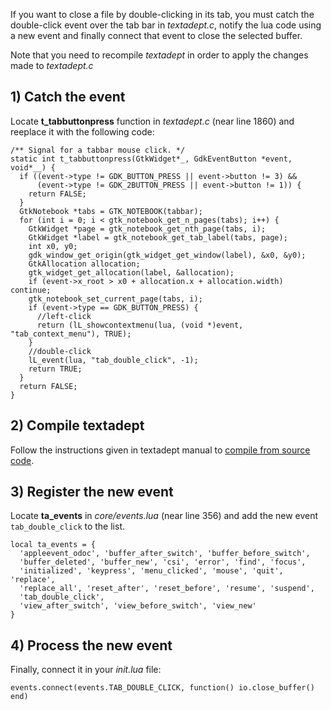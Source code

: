If you want to close a file by double-clicking in its tab, you must catch the
double-click event over the tab bar in *textadept.c*, notify the lua code using
a new event and finally connect that event to close the selected buffer.

Note that you need to recompile *textadept* in order to apply the changes made
to *textadept.c*

## 1) Catch the event

Locate **t_tabbuttonpress** function in *textadept.c* (near line 1860) and
reeplace it with the following code:

    /** Signal for a tabbar mouse click. */
    static int t_tabbuttonpress(GtkWidget*_, GdkEventButton *event, void*__) {
      if ((event->type != GDK_BUTTON_PRESS || event->button != 3) &&
          (event->type != GDK_2BUTTON_PRESS || event->button != 1)) {
        return FALSE;
      }
      GtkNotebook *tabs = GTK_NOTEBOOK(tabbar);
      for (int i = 0; i < gtk_notebook_get_n_pages(tabs); i++) {
        GtkWidget *page = gtk_notebook_get_nth_page(tabs, i);
        GtkWidget *label = gtk_notebook_get_tab_label(tabs, page);
        int x0, y0;
        gdk_window_get_origin(gtk_widget_get_window(label), &x0, &y0);
        GtkAllocation allocation;
        gtk_widget_get_allocation(label, &allocation);
        if (event->x_root > x0 + allocation.x + allocation.width) continue;
        gtk_notebook_set_current_page(tabs, i);
        if (event->type == GDK_BUTTON_PRESS) {
          //left-click
          return (lL_showcontextmenu(lua, (void *)event, "tab_context_menu"), TRUE);
        }
        //double-click
        lL_event(lua, "tab_double_click", -1);
        return TRUE;
      }
      return FALSE;
    }

## 2) Compile textadept

Follow the instructions given in textadept manual to
[compile from source code](https://orbitalquark.github.io/textadept/manual.html#Compiling).

## 3) Register the new event

Locate **ta_events** in *core/events.lua* (near line 356) and add the new event
`tab_double_click` to the list.

    local ta_events = {
      'appleevent_odoc', 'buffer_after_switch', 'buffer_before_switch',
      'buffer_deleted', 'buffer_new', 'csi', 'error', 'find', 'focus',
      'initialized', 'keypress', 'menu_clicked', 'mouse', 'quit', 'replace',
      'replace_all', 'reset_after', 'reset_before', 'resume', 'suspend',
      'tab_double_click',
      'view_after_switch', 'view_before_switch', 'view_new'
    }

## 4) Process the new event

Finally, connect it in your *init.lua* file:

    events.connect(events.TAB_DOUBLE_CLICK, function() io.close_buffer() end)
